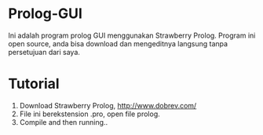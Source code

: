# Prolog-GUI

Ini adalah program prolog GUI menggunakan Strawberry Prolog. Program ini open source, anda bisa download dan mengeditnya langsung tanpa persetujuan dari saya.

# Tutorial

1. Download Strawberry Prolog, http://www.dobrev.com/
2. File ini berekstension .pro, open file prolog.
3. Compile and then running..
